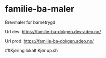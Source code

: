 # familie-ba-maler
Brevmaler for barnetrygd

Url dev: https://familie-ba-dokgen.dev-adeo.no/

Url prod: https://familie-ba-dokgen.adeo.no/

##Kjøring lokalt
Kjør up.sh